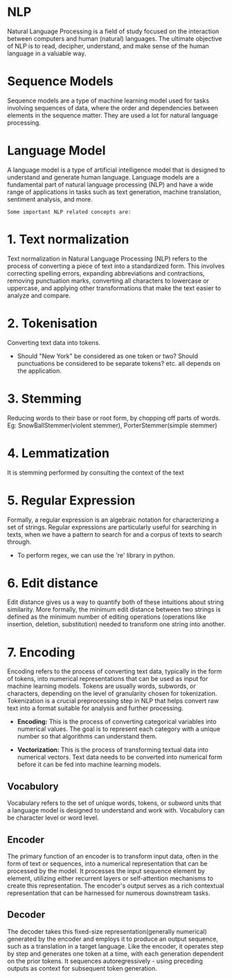 # NLP
Natural Language Processing is a field of study focused on the interaction between computers and human (natural) languages. The ultimate objective of NLP is to read, decipher, understand, and make sense of the human language in a valuable way.

# Sequence Models
Sequence models are a type of machine learning model used for tasks involving sequences of data, where the order and dependencies between elements in the sequence matter. They are used a lot for natural language processing.

# Language Model
A language model is a type of artificial intelligence model that is designed to understand and generate human language. Language models are a fundamental part of natural language processing (NLP) and have a wide range of applications in tasks such as text generation, machine translation, sentiment analysis, and more. 

`Some important NLP related concepts are:`
# 1. Text normalization
Text normalization in Natural Language Processing (NLP) refers to the process of converting a piece of text into a standardized form. This involves correcting spelling errors, expanding abbreviations and contractions, removing punctuation marks, converting all characters to lowercase or uppercase, and applying other transformations that make the text easier to analyze and compare.

# 2. Tokenisation
Converting text data into tokens.
- Should "New York" be considered as one token or two? Should punctuations be considered to be separate tokens? etc. all depends on the application. 

# 3. Stemming
Reducing words to their base or root form, by chopping off parts of words.
Eg: SnowBallStemmer(violent stemmer), PorterStemmer(simple stemmer)

# 4. Lemmatization
It is stemming performed by consulting the context of the text

# 5. Regular Expression
Formally, a regular expression is an algebraic notation for characterizing a set of strings. Regular expressions are particularly useful for searching in texts, when we have a pattern to search for and a corpus of texts to search through.
- To perform regex, we can use the 're' library in python.

# 6. Edit distance
Edit distance gives us a way to quantify both of these intuitions about string similarity. More formally, the minimum edit distance between two strings is defined as the minimum number of editing operations (operations like insertion, deletion, substitution) needed to transform one string into another.

# 7. Encoding
Encoding refers to the process of converting text data, typically in the form of tokens, into numerical representations that can be used as input for machine learning models. Tokens are usually words, subwords, or characters, depending on the level of granularity chosen for tokenization. Tokenization is a crucial preprocessing step in NLP that helps convert raw text into a format suitable for analysis and further processing. 

- **Encoding:** This is the process of converting categorical variables into numerical values. The goal is to represent each category with a unique number so that algorithms can understand them. 

- **Vectorization:** This is the process of transforming textual data into numerical vectors. Text data needs to be converted into numerical form before it can be fed into machine learning models.

## Vocabulory
Vocabulary refers to the set of unique words, tokens, or subword units that a language model is designed to understand and work with. Vocabulory can be character level or word level.

## Encoder
The primary function of an encoder is to transform input data, often in the form of text or sequences, into a numerical representation that can be processed by the model. It processes the input sequence element by element, utilizing either recurrent layers or self-attention mechanisms to create this representation. The encoder's output serves as a rich contextual representation that can be harnessed for numerous downstream tasks.

## Decoder
The decoder takes this fixed-size representation(generally numerical) generated by the encoder and employs it to produce an output sequence, such as a translation in a target language. Like the encoder, it operates step by step and generates one token at a time, with each generation dependent on the prior tokens. It sequences autoregressively - using preceding outputs as context for subsequent token generation. 
